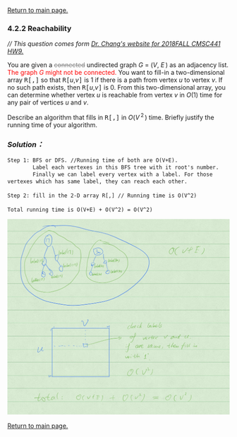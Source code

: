 <a href="../README.md#4.2.2">Return to main page.</a>

### 4.2.2 Reachability

<i>// This question comes form <a href="https://www.csee.umbc.edu/~chang/cs441/hw/hw9.shtml">Dr. Chang's website for 2018FALL CMSC441 HW9. </a> </i>


You are given a 
<span style="color:gray;"><s>connected</s></span>
undirected graph <i>G</i> = (<i>V</i>,
<i>E</i>&thinsp;) as an adjacency list. 
<span style="color:red;">
The graph <i>G</i> might not be connected.
</span>
You want to fill-in a two-dimensional
array <tt>R[,]</tt> so that <tt>R[</tt><i>u</i>,<i>v</i><tt>]</tt> 
is 1 if there is a path from vertex <i>u</i> to vertex <i>v</i>.
If no such path exists, then <tt>R[</tt><i>u</i>,<i>v</i><tt>]</tt> is 0.
From this two-dimensional array, you can determine whether 
vertex <i>u</i> is reachable from vertex <i>v</i> in <i>O</i>(1) time
for any pair of vertices <i>u</i> and <i>v</i>.

<P>
Describe an algorithm that fills in <tt>R[,]</tt> in 
<i>O</i>(<i>V</i>&thinsp;<sup>2</sup>&thinsp;) 
time. Briefly justify the running time of your algorithm.

### ***Solution：***
```
Step 1: BFS or DFS. //Running time of both are O(V+E).
		Label each vertexes in this BFS tree with it root's number.  
		Finally we can label every vertex with a label. For those vertexes which has same label, they can reach each other. 

Step 2: fill in the 2-D array R[,] // Running time is O(V^2)

Total running time is O(V+E) + O(V^2) = O(V^2) 
```
<img src="graph_reachability.jpg">


<a href="../README.md#4.2.2">Return to main page.</a>